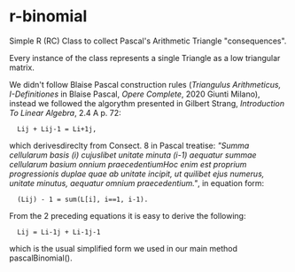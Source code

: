 # r-binomial
Simple R (RC) Class to collect Pascal's Arithmetic Triangle "consequences".

Every instance of the class represents a single Triangle as a low triangular matrix.

We didn't follow Blaise Pascal construction rules (*Triangulus Arithmeticus, I-Definitiones* in Blaise Pascal, *Opere Complete*, 2020 Giunti Milano), instead we followed the algorythm presented in Gilbert Strang, *Introduction To Linear Algebra*, 2.4 A p. 72:

      Lij + Lij-1 = Li+1j, 

which derivesdireclty from Consect. 8 in Pascal treatise: *"Summa cellularum basis (i) cujuslibet unitate minuta (i-1) aequatur summae cellularum basium onnium praecedentiumHoc enim est proprium progressionis duplae quae ab unitate incipit, ut quilibet ejus numerus, unitate minutus, aequatur omnium praecedentium."*, in equation form:

      (Lij) - 1 = sum(L[i], i==1, i-1).

From the 2 preceding equations it is easy to derive the following:

      Lij = Li-1j + Li-1j-1 

which is the usual simplified form we used in our main method pascalBinomial().
